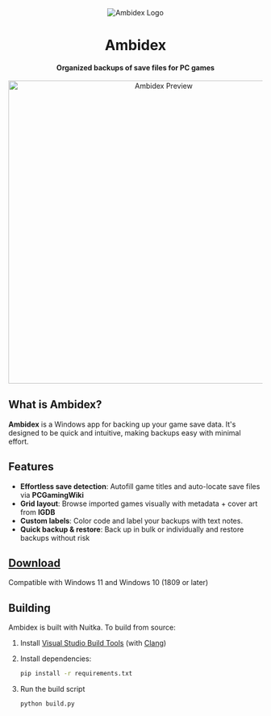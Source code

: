 <div align="center"><img alt="Ambidex Logo" src="https://github.com/user-attachments/assets/5f8fc431-92ff-41f2-b563-cb15e10fd223">
<h1>Ambidex</h1>
<b>Organized backups of save files for PC games</b><br><br>
<img alt="Ambidex Preview" src="https://github.com/user-attachments/assets/ce62c97e-d50c-4cbe-88e9-5effa4538a1a" width="600">
</div>

## What is Ambidex?
**Ambidex** is a Windows app for backing up your game save data. It's designed to be quick and intuitive, making backups easy with minimal effort.

## Features
- **Effortless save detection**: Autofill game titles and auto-locate save files via **PCGamingWiki**
- **Grid layout**: Browse imported games visually with metadata + cover art from **IGDB**
- **Custom labels**: Color code and label your backups with text notes.
- **Quick backup & restore**: Back up in bulk or individually and restore backups without risk

## [Download](https://github.com/chwair/ambidex/releases/latest)
Compatible with Windows 11 and Windows 10 (1809 or later)

## Building
Ambidex is built with Nuitka. To build from source:
1. Install [Visual Studio Build Tools](https://aka.ms/vs/17/release/vs_BuildTools.exe) (with [Clang](https://learn.microsoft.com/en-us/cpp/build/clang-support-cmake?view=msvc-170#install))
2. Install dependencies:

	```bash
	pip install -r requirements.txt
	  ```
3. Run the build script
	
	```bash
	python build.py
	```

